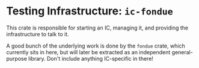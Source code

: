 # Testing Infrastructure: `ic-fondue`

This crate is responsible for starting an IC, managing it, and providing
the infrastructure to talk to it.

A good bunch of the underlying work is done by the `fondue` crate, which currently
sits in here, but will later be extracted as an independent general-purpose library.
Don't include anything IC-specific in there!
